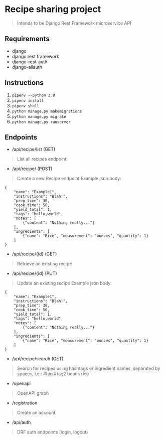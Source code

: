 # Recipe sharing project
> Intends to be Django Rest Framework microservice API

## Requirements
- django
- django rest framework
- django-rest-auth
- django-allauth

## Instructions
1. `pipenv --python 3.8`
2. `pipenv install`
3. `pipenv shell`
4. `python manage.py makemigrations`
5. `python manage.py migrate`
6. `python manage.py runserver`


## Endpoints
* /api/recipe/list (GET)
> List all recipes endpoint.

* /api/recipe/ (POST)
> Create a new Recipe endpoint
Example json body:
```
{
    "name": "Example1",
    "instructions": "Blah!",
    "prep_time": 30,
    "cook_time": 50,
    "yield_total": 1,
    "tags": "hello,world",
    "notes": [
        {"content": "Nothing really..."}
    ],
    "ingredients": [
        {"name": "Rice", "measurement": "ounces", "quantity": 1}
    ]
}
```

* /api/recipe/{id} (GET)
> Retrieve an existing recipe

* /api/recipe/{id} (PUT)
> Update an existing recipe
Example json body:
```
{
    "name": "Example1",
    "instructions": "Blah!",
    "prep_time": 30,
    "cook_time": 50,
    "yield_total": 1,
    "tags": "hello,world",
    "notes": [
        {"content": "Nothing really..."}
    ],
    "ingredients": [
        {"name": "Rice", "measurement": "ounces", "quantity": 1}
    ]
}
```

* /api/recipe/search (GET)
> Search for recipes using hashtags or ingredient names, separated by spaces, i.e.: #tag #tag2 beans rice


* /openapi
> OpenAPI graph

* /registration
> Create an account

* /api/auth
> DRF auth endpoints (login, logout)